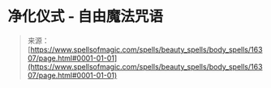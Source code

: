 <!--yml

分类：未分类

日期：2024年06月12日 18:56:22

-->

# 净化仪式 - 自由魔法咒语

> 来源：[https://www.spellsofmagic.com/spells/beauty_spells/body_spells/16307/page.html#0001-01-01](https://www.spellsofmagic.com/spells/beauty_spells/body_spells/16307/page.html#0001-01-01)
